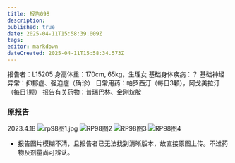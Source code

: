 ```yaml
---
title: 报告098
description: 
published: true
date: 2025-04-11T15:58:39.009Z
tags: 
editor: markdown
dateCreated: 2025-04-11T15:58:34.573Z
---
```


报告者：L15205
身高体重：170cm, 65kg，生理女
基础身体疾病：？
基础神经异常：抑郁症、强迫症（确诊）
日常用药：帕罗西汀（每日3颗），阿戈美拉汀（每日1颗）
报告有关药物：[普瑞巴林](/PR80/)、金刚烷胺

### 原报告
2023.4.18
![rp98图1.jpg](/imgs/rp98图1.jpg)
![RP98图2](/imgs/rp98图2.jpg)
![RP98图3](/imgs/rp98图3.jpg)
![RP98图4](/imgs/rp98图4.jpg)

- 报告图片模糊不清，且报告者已无法找到清晰版本，故直接原图上传。不过药物及剂量尚可辨认。
